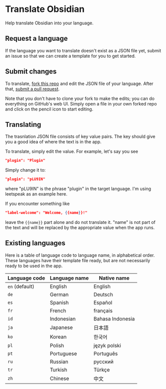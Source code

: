 # Translate Obsidian

Help translate Obsidian into your language.

## Request a language

If the language you want to translate doesn't exist as a JSON file yet, submit an issue so that we can create a template for you to get started.

## Submit changes

To translate, [fork this repo](https://guides.github.com/activities/forking/) and edit the JSON file of your language. After that, [submit a pull request](https://guides.github.com/activities/forking/).

Note that you don't have to clone your fork to make the edits; you can do everything on GitHub's web UI. Simply open a file in your own forked repo and click on the pencil icon to start editing.

## Translating

The trasnlation JSON file consists of key value pairs. The key should give you a good idea of where the text is in the app.

To translate, simply edit the value. For example, let's say you see

```json
"plugin": "Plugin"
```

Simply change it to:

```json
"plugin": "pLU9IN"
```

where "pLU9IN" is the phrase "plugin" in the target language. I'm using leetspeak as an example here.

If you encounter something like

```json
"label-welcome": "Welcome, {{name}}!"
```
leave the `{{name}}` part alone and do not translate it. "name" is not part of the text and will be replaced by the appropriate value when the app runs.

## Existing languages

Here is a table of language code to language name, in alphabetical order. These languages have their template file ready, but are not necessarily ready to be used in the app.

| Language code | Language name | Native name |
| --- | --- | --- |
| `en` (default) | English | English |
| `de` | German | Deutsch |
| `es` | Spanish | Español |
| `fr` | French | français |
| `id` | Indonesian | Bahasa Indonesia |
| `ja` | Japanese | 日本語 |
| `ko` | Korean | 한국어 |
| `pl` | Polish | język polski |
| `pt` | Portuguese | Português |
| `ru` | Russian | русский |
| `tr` | Turkish | Türkçe |
| `zh` | Chinese | 中文 |
